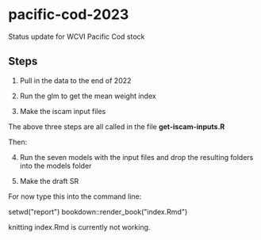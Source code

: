 # pacific-cod-2023

Status update for WCVI Pacific Cod stock

## Steps

1. Pull in the data to the end of 2022

2. Run the glm to get the mean weight index

3. Make the iscam input files

The above three steps are all called in the file **get-iscam-inputs.R**

Then:

4. Run the seven models with the input files and drop the resulting folders into the models folder 

5. Make the draft SR

For now type this into the command line:

setwd("report")
bookdown::render_book("index.Rmd")

knitting index.Rmd is currently not working.





